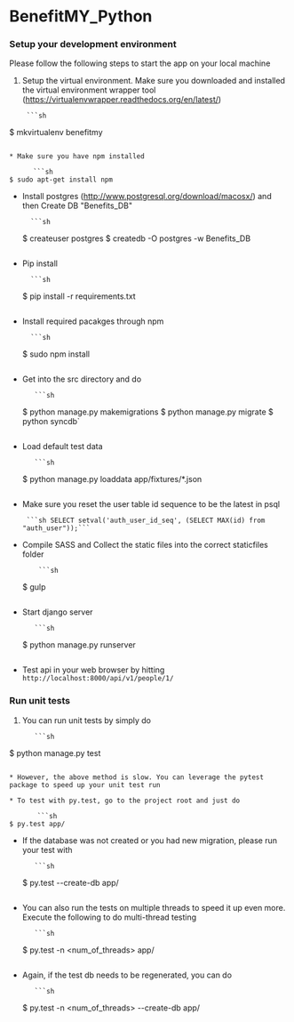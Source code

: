 BenefitMY_Python
================
### Setup your development environment
Please follow the following steps to start the app on your local machine

1. Setup the virtual environment. Make sure you downloaded and installed the virtual environment wrapper tool (https://virtualenvwrapper.readthedocs.org/en/latest/)
 
        ```sh
  $ mkvirtualenv benefitmy
  ```

* Make sure you have npm installed
 
        ```sh
  $ sudo apt-get install npm
  ```

* Install postgres (http://www.postgresql.org/download/macosx/) and then Create DB "Benefits_DB"
 
        ```sh
  $ createuser postgres
  $ createdb -O postgres -w Benefits_DB
  ```

* Pip install
         
        ```sh
  $ pip install -r requirements.txt
  ```
* Install required pacakges through npm
 
        ```sh
  $ sudo npm install
  ```

* Get into the src directory and do

         ```sh 
  $ python manage.py makemigrations
  $ python manage.py migrate
  $ python syncdb`
  ```

* Load default test data

         ```sh
  $ python manage.py loaddata app/fixtures/*.json
  ```

* Make sure you reset the user table id sequence to be the latest in psql
 
       ```sh SELECT setval('auth_user_id_seq', (SELECT MAX(id) from "auth_user"));```

* Compile SASS and Collect the static files into the correct staticfiles folder

          ```sh
  $ gulp
  ```

* Start django server

         ```sh
  $ python manage.py runserver
  ```
* Test api in your web browser by hitting
 `http://localhost:8000/api/v1/people/1/`


### Run unit tests
1. You can run unit tests by simply do 

          ```sh 
  $ python manage.py test
  ```

* However, the above method is slow. You can leverage the pytest package to speed up your unit test run

* To test with py.test, go to the project root and just do 

         ```sh 
  $ py.test app/
  ```

* If the database was not created or you had new migration, please run your test with 

         ```sh 
  $ py.test --create-db app/
  ```

* You can also run the tests on multiple threads to speed it up even more. Execute the following to do multi-thread testing

         ```sh
  $ py.test -n <num_of_threads> app/
  ```

* Again, if the test db needs to be regenerated, you can do

         ```sh
  $ py.test -n <num_of_threads> --create-db app/
  ```
